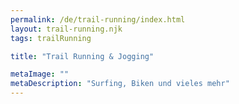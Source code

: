 ```yaml
---
permalink: /de/trail-running/index.html
layout: trail-running.njk
tags: trailRunning

title: "Trail Running & Jogging"

metaImage: ""
metaDescription: "Surfing, Biken und vieles mehr"
---
```

